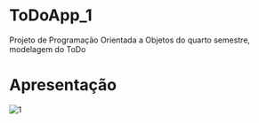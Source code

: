 # ToDoApp_1
Projeto de Programação Orientada a Objetos do quarto semestre, modelagem do ToDo
# Apresentação
![1](https://github.com/xndrxssx/ToDoApp_1/assets/111080553/d05af768-594f-478e-b279-e2ed895c1a2d)


